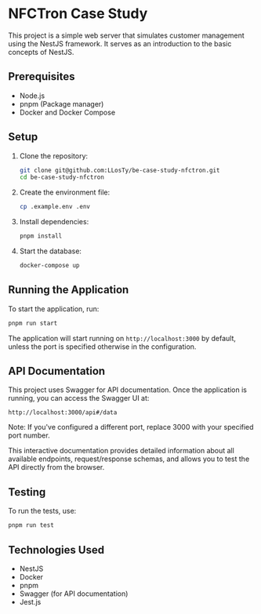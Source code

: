 # NFCTron Case Study

This project is a simple web server that simulates customer management using the NestJS framework. It serves as an introduction to the basic concepts of NestJS.

## Prerequisites

- Node.js
- pnpm (Package manager)
- Docker and Docker Compose

## Setup

1. Clone the repository:
   ```bash
   git clone git@github.com:LLosTy/be-case-study-nfctron.git
   cd be-case-study-nfctron
   ```

2. Create the environment file:
   ```bash
   cp .example.env .env
   ```

3. Install dependencies:
   ```bash
   pnpm install
   ```

4. Start the database:
   ```bash
   docker-compose up
   ```

## Running the Application

To start the application, run:

```bash
pnpm run start
```

The application will start running on `http://localhost:3000` by default, unless the port is specified otherwise in the configuration.

## API Documentation

This project uses Swagger for API documentation. Once the application is running, you can access the Swagger UI at:

```
http://localhost:3000/api#/data
```

Note: If you've configured a different port, replace 3000 with your specified port number.

This interactive documentation provides detailed information about all available endpoints, request/response schemas, and allows you to test the API directly from the browser.

## Testing

To run the tests, use:

```bash
pnpm run test
```

## Technologies Used

- NestJS
- Docker
- pnpm
- Swagger (for API documentation)
- Jest.js